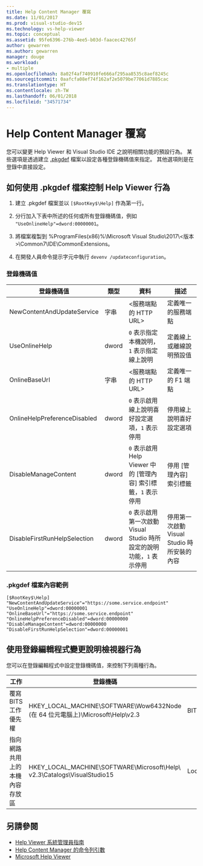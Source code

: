 ```yaml
---
title: Help Content Manager 覆寫
ms.date: 11/01/2017
ms.prod: visual-studio-dev15
ms.technology: vs-help-viewer
ms.topic: conceptual
ms.assetid: 95fe6396-276b-4ee5-b03d-faacec42765f
author: gewarren
ms.author: gewarren
manager: douge
ms.workload:
- multiple
ms.openlocfilehash: 8a02f4af740910fe666af295aa8535c8aef8245c
ms.sourcegitcommit: 0aafcfa08ef74f162af2e5079be77061d7885cac
ms.translationtype: HT
ms.contentlocale: zh-TW
ms.lasthandoff: 06/01/2018
ms.locfileid: "34571734"
---
```

# <a name="help-content-manager-overrides"></a>Help Content Manager 覆寫

您可以變更 Help Viewer 和 Visual Studio IDE 之說明相關功能的預設行為。 某些選項是透過建立 [.pkgdef](https://blogs.msdn.microsoft.com/visualstudio/2009/12/18/whats-a-pkgdef-and-why/) 檔案以設定各種登錄機碼值來指定。 其他選項則是在登錄中直接設定。

## <a name="how-to-control-help-viewer-behavior-by-using-a-pkgdef-file"></a>如何使用 .pkgdef 檔案控制 Help Viewer 行為

1. 建立 .pkgdef 檔案並以 `[$RootKey$\Help]` 作為第一行。

2. 分行加入下表中所述的任何或所有登錄機碼值，例如 `"UseOnlineHelp"=dword:00000001`。

3. 將檔案複製到 %ProgramFiles(x86)%\Microsoft Visual Studio\2017\\<版本\>\Common7\IDE\CommonExtensions。

4. 在開發人員命令提示字元中執行 `devenv /updateconfiguration`。

### <a name="registry-key-values"></a>登錄機碼值

|登錄機碼值|類型|資料|描述|
|------------------|----|----|-----------|
|NewContentAndUpdateService|字串|\<服務端點的 HTTP URL\>|定義唯一的服務端點|
|UseOnlineHelp|dword|`0` 表示指定本機說明，`1` 表示指定線上說明|定義線上或離線說明預設值|
|OnlineBaseUrl|字串|\<服務端點的 HTTP URL\>|定義唯一的 F1 端點|
|OnlineHelpPreferenceDisabled|dword|`0` 表示啟用線上說明喜好設定選項，`1` 表示停用|停用線上說明喜好設定選項|
|DisableManageContent|dword|`0` 表示啟用 Help Viewer 中的 [管理內容] 索引標籤，`1` 表示停用|停用 [管理內容] 索引標籤|
|DisableFirstRunHelpSelection|dword|`0` 表示啟用第一次啟動 Visual Studio 時所設定的說明功能，`1` 表示停用|停用第一次啟動 Visual Studio 時所安裝的內容|

### <a name="example-pkgdef-file-contents"></a>.pkgdef 檔案內容範例

```
[$RootKey$\Help]
"NewContentAndUpdateService"="https://some.service.endpoint"
"UseOnlineHelp"=dword:00000001
"OnlineBaseUrl"="https://some.service.endpoint"
"OnlineHelpPreferenceDisabled"=dword:00000000
"DisableManageContent"=dword:00000000
"DisableFirstRunHelpSelection"=dword:00000001
```

## <a name="use-registry-editor-to-change-help-viewer-behavior"></a>使用登錄編輯程式變更說明檢視器行為

您可以在登錄編輯程式中設定登錄機碼值，來控制下列兩種行為。

|工作|登錄機碼|值|資料|
|----------|-----|------|----|
|覆寫 BITS 工作優先權|HKEY_LOCAL_MACHINE\SOFTWARE\Wow6432Node (在 64 位元電腦上)\Microsoft\Help\v2.3|BITSPriority|**前景**、**高**、**一般**或**低**|
|指向網路共用上的本機內容存放區|HKEY_LOCAL_MACHINE\SOFTWARE\Microsoft\Help\ v2.3\Catalogs\VisualStudio15|LocationPath|"*ContentStoreNetworkShare*"|

## <a name="see-also"></a>另請參閱

- [Help Viewer 系統管理員指南](../ide/help-viewer-administrator-guide.md)
- [Help Content Manager 的命令列引數](../ide/command-line-arguments-for-the-help-content-manager.md)
- [Microsoft Help Viewer](../ide/microsoft-help-viewer.md)